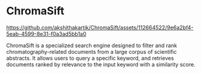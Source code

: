 # ChromaSift

https://github.com/akshithakartik/ChromaSift/assets/112664522/9e6a2bf4-5eab-4599-8e31-f0a3ad5bb1a0

ChromaSift is a specialized search engine designed to filter and rank chromatography-related documents from a large corpus of scientific abstracts. It allows users to query a specific keyword, and retrieves documents ranked by relevance to the input keyword with a similarity score.
